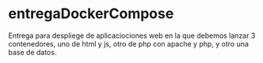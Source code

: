 # entregaDockerCompose
Entrega para despliege de aplicaciociones web en la que debemos lanzar 3 contenedores, uno de html y js, otro de php con apache y php, y otro una base de datos.
